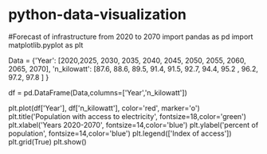 # python-data-visualization
#Forecast of infrastructure from 2020 to 2070
import pandas as pd
import matplotlib.pyplot as plt
   
Data = {'Year': [2020,2025, 2030, 2035, 2040, 2045, 2050, 2055, 2060, 2065, 2070],
        'n_kilowatt': [87.6, 88.6, 89.5, 91.4, 91.5, 92.7, 94.4, 95.2 , 96.2, 97.2, 97.8  ]
       }
  
df = pd.DataFrame(Data,columns=['Year','n_kilowatt'])
  
plt.plot(df['Year'], df['n_kilowatt'], color='red', marker='o')
plt.title('Population with access to electricity', fontsize=18,color='green')
plt.xlabel('Years 2020-2070', fontsize=14,color='blue')
plt.ylabel('percent of population', fontsize=14,color='blue')
plt.legend(['Index of access'])
plt.grid(True)
plt.show()
